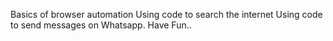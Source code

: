 Basics of browser automation
Using code to search the internet
Using code to send messages on Whatsapp.
Have Fun..
